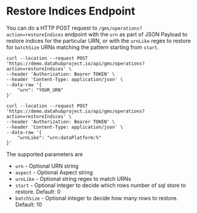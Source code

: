 # Restore Indices Endpoint

You can do a HTTP POST request to `/gms/operations?action=restoreIndices` endpoint with the `urn` as part of JSON Payload to restore indices for the particular URN, or with the `urnLike` regex to restore for `batchSize` URNs matching the pattern starting from `start`.

```
curl --location --request POST 'https://demo.datahubproject.io/api/gms/operations?action=restoreIndices' \
--header 'Authorization: Bearer TOKEN' \
--header 'Content-Type: application/json' \
--data-raw '{
    "urn": "YOUR_URN"
}'

curl --location --request POST 'https://demo.datahubproject.io/api/gms/operations?action=restoreIndices' \
--header 'Authorization: Bearer TOKEN' \
--header 'Content-Type: application/json' \
--data-raw '{
    "urnLike": "urn:dataPlatform:%"
}'
```

The supported parameters are

- `urn` - Optional URN string
- `aspect` - Optional Aspect string
- `urnLike` - Optional string regex to match URNs
- `start` - Optional integer to decide which rows number of sql store to restore. Default: 0
- `batchSize` - Optional integer to decide how many rows to restore. Default: 10
